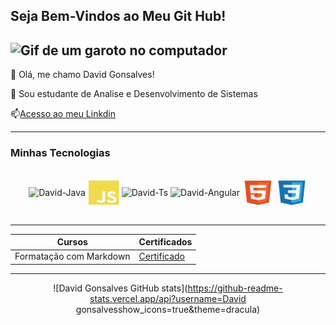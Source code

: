## Seja Bem-Vindos ao Meu Git Hub!

![Gif de um garoto no computador](https://i.gifer.com/9Wmb.gif)
--------

🤖 Olá, me chamo David Gonsalves!

💬 Sou estudante de Analise e Desenvolvimento de Sistemas

📫[Acesso ao meu Linkdin](https://www.linkedin.com/in/david-gonsalves-33a588206/)

------

### Minhas Tecnologias

<div align="center">
<div style="display: inline_block"><br>
<img align="center" alt="David-Java" height="40" width="50" src="https://cdn.jsdelivr.net/gh/devicons/devicon/icons/java/java-original.svg">
<img align="center" alt="David-Js" height="40" width="50" src="https://raw.githubusercontent.com/devicons/devicon/master/icons/javascript/javascript-plain.svg">
<img align="center" alt="David-Ts" height="40" width="50" src="https://cdn.jsdelivr.net/gh/devicons/devicon@latest/icons/threedsmax/threedsmax-original.svg">
<img align="center" alt="David-Angular" height="40" width="50" src="https://cdn.jsdelivr.net/gh/devicons/devicon/icons/angularjs/angularjs-original.svg">
<img align="center" alt="David-HTML" height="40" width="50" src="https://raw.githubusercontent.com/devicons/devicon/master/icons/html5/html5-original.svg">
<img align="center" alt="David-CSS" height="40" width="50" src="https://raw.githubusercontent.com/devicons/devicon/master/icons/css3/css3-original.svg">

</div>

<br>

---------------

| Cursos | Certificados
|--------|-------------
| Formatação com Markdown | [Certificado](https://hermes.dio.me/certificates/RL1YWKXM.pdf)  

---------

![David Gonsalves GitHub stats](https://github-readme-stats.vercel.app/api?username=David gonsalvesshow_icons=true&theme=dracula)

 

<!--
**Blaykdev/Blaykdev** is a ✨ _special_ ✨ repository because its `README.md` (this file) appears on your GitHub profile.

Here are some ideas to get you started:

- 🔭 I’m currently working on ...
- 🌱 I’m currently learning ...
- 👯 I’m looking to collaborate on ...
- 🤔 I’m looking for help with ...
- 💬 Ask me about ...
- 📫 How to reach me: ...
- 😄 Pronouns: ...
- ⚡ Fun fact: ...
-->


[def]: ./images/arquitetura-taipei.jpg